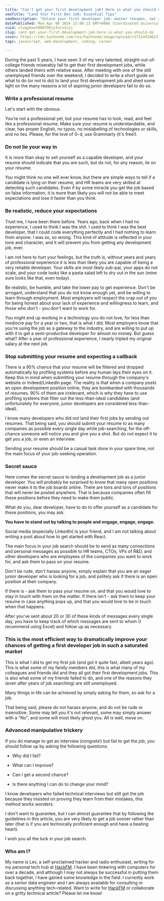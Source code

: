 ```yaml
---
title: "Can't get your first development job? Here is what you should do"
seoTitle: "Land Your First Dev Job: Essential Tips"
seoDescription: "Unlock your first developer job: master resumes, set realistic expectations, and learn networking secrets for successful job search transformation"
datePublished: Mon Apr 08 2024 13:00:13 GMT+0000 (Coordinated Universal Time)
cuid: cluqymxet000708jyfncv1njc
slug: cant-get-your-first-development-job-here-is-what-you-should-do
cover: https://cdn.hashnode.com/res/hashnode/image/upload/v1712441462318/335189cb-b724-49c9-9620-9d4f0618b188.png
tags: javascript, web-development, coding, career

---
```


During the past 5 years, I have seen 3 of my very talented, straight-out-of-college friends miserably fail to get their first development jobs, while others landed theirs with relative ease. After meeting with one of the still unemployed friends over the weekend, I decided to write a short guide on what to do (or not to do) to land your first development job and shed some light on the many reasons a lot of aspiring junior developers fail to do so.

### Write a professional resume

Let's start with the obvious.

You're not a professional yet, but your resume has to look, read, and feel like a professional resume. Make sure your resume is understandable, and clear, has proper English, no typos, no mislabelling of technologies or skills, and no lies. Please, for the love of G-d, use Grammarly (it's free!).

### Do not lie your way in

It is more than okay to sell yourself as a capable developer, and your resume should indicate that you are such, but do not, for any reason, lie on your resume.

You might think no one will ever know, but there are simple ways to tell if a candidate is lying on their resume, and HR teams are very skilled at detecting such candidates. Even if by some miracle you get the job based on false information, it is more than likely you will not be able to meet expectations and lose it faster than you think.

### Be realistic, reduce your expectations

Trust me, I have been there before. Years ago, back when I had no experience, I used to think I was the shit. I used to think I was the best developer, that I could code everything perfectly and I had nothing to learn from anyone. I was so, so wrong. This kind of attitude is reflected in your tone and character, and it will prevent you from getting any development job, ever.

I am not here to hurt your feelings, but the truth is, without years and years of professional experience it is less than likely you are capable of being a very reliable developer. Your skills are most likely sub-par, your apps do not scale, and your code looks like a pasta salad left to dry out in the sun (mine sure looks like that, even today).

Be realistic, be humble, and take the lower pay to get experience. Don't be arrogant, understand that you do not know enough yet, and be willing to learn through employment. Most employers will respect the crap out of you for being honest about your lack of experience and willingness to learn, and those who don't - you don't want to work for.

You might end up working in a technology you do not love, for less than mediocre pay for a year or two, that is what I did. Most employers know that you're using the job as a gateway to the industry, and are willing to put up with it to get a semi-productive developer for almost no money. But guess what? After a year of professional experience, I nearly tripled my original salary at the next job.

### Stop submitting your resume and expecting a callback

There is a 95% chance that your resume will be filtered and dropped automatically by profiling systems before any human lays their eyes on it. Keep this in mind when submitting your resume through the company's website or Indeed/LinkedIn page. The reality is that when a company posts an open development position online, they are bombarded with thousands of resumes. 90% of them are irrelevant, which is why they have to use profiling systems that filter out the less-than-ideal candidates (and unfortunately for everyone, junior developers are considered less-than-ideal).

I know many developers who did not land their first jobs by sending out resumes. That being said, you should submit your resume to as many companies as possible every single day while job-searching, for the off-chance someone will notice you and give you a shot. But do not expect it to get you a job, or even an interview.

Sending your resume should be a casual task done in your spare time, not the main focus of your job-seeking operation.

### Secret sauce

Here comes the secret sauce to landing a development job as a junior developer. You will probably be surprised to know that many open positions never make it to the job boards online. There are tons and tons of positions that will never be posted anywhere. That is because companies often fill these positions before they need to make them public.

What do you, dear developer, have to do to offer yourself as a candidate for these positions, you may ask.

**You have to stand out by talking to people and engage, engage, engage.**

Social media (especially LinkedIn) is your friend, and I am not talking about writing a post about how to get started with React.

The main focus in your job search should be to send as many connections and personal messages as possible to HR teams, CTOs, VPs of R&D, and other developers who are employees of the companies you want to work for, and ask them to pass on your resume.

Don't be rude, don't harass anyone, simply explain that you are an eager junior developer who is looking for a job, and politely ask if there is an open position at their company.

If there is - ask them to pass your resume on, and that you would love to stay in touch with them on the matter. If there isn't - ask them to keep your resume in case anything pops up, and that you would love to be in touch when that happens.

After you've sent about 20 or 30 of these kinds of messages every single day, you have to keep track of which messages are sent to whom (I recommend using Excel) and follow up as necessary.

### This is the most efficient way to dramatically improve your chances of getting a first developer job in such a saturated market

This is what I did to get my first job (and got it quite fast, albeit years ago). This is what some of my family members did, this is what many of my colleagues and friends did and they all got their first development jobs. This is also what some of my friends failed to do, and one of the reasons they (even after years of job searching) are still unemployed.

Many things in life can be achieved by simply asking for them, so ask for a job.

That being said, please do not harass anyone, and do not be rude or insensitive. Some may tell you it's not relevant, some may simply answer with a "No", and some will most likely ghost you. All is well, move on.

### Advanced manipulative trickery

If you do manage to get an interview (congrats!) but fail to get the job, you should follow up by asking the following questions:

* Why did I fail?
    
* What can I improve?
    
* Can I get a second chance?
    
* Is there anything I can do to change your mind?
    

I know developers who failed technical interviews but still got the job because they insisted on proving they learn from their mistakes, this method works wonders.

I don't want to guarantee, but I can almost guarantee that by following the guidelines in this article, you are very likely to get a job sooner rather than later (that is if you are technically proficient enough and have a beating heart).

I wish you all the luck in your job search.

### Who am I?

My name is Lev, a self-proclaimed hacker and radio enthusiast, writing for my personal tech hub at [HackFM](https://hackfm.com/). I have been tinkering with computers for over a decade, and although I may not always be successful in putting them back together, I have gained some knowledge in the field. I currently work as a senior data engineer and I am always available for consulting or discussing anything tech-related. Want to write for [HackFM](https://hackfm.com/) or collaborate on a gritty technical article? Please let me know!